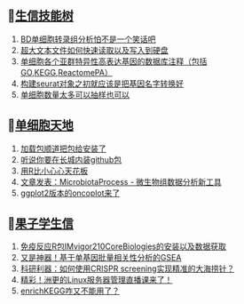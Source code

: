 ## 📝[生信技能树](https://github.com/ixxmu/mp_duty/issues?q=label%3A%E7%94%9F%E4%BF%A1%E6%8A%80%E8%83%BD%E6%A0%91+is%3Aclosed)
<!-- 1issueTable -->

1. [BD单细胞转录组分析怕不是一个笑话吧](https://github.com/ixxmu/mp_duty/issues/3928) 
2. [超大文本文件如何快速读取以及写入到硬盘](https://github.com/ixxmu/mp_duty/issues/3915) 
3. [单细胞各个亚群特异性高表达基因的数据库注释（包括GO,KEGG,ReactomePA）](https://github.com/ixxmu/mp_duty/issues/3914) 
4. [构建seurat对象之初就应该是把基因名字转换好](https://github.com/ixxmu/mp_duty/issues/3913) 
5. [单细胞数量太多可以抽样也可以](https://github.com/ixxmu/mp_duty/issues/3912) 
<!-- 1issueTable -->
## 📝[单细胞天地](https://github.com/ixxmu/mp_duty/issues?q=label%3A%E5%8D%95%E7%BB%86%E8%83%9E%E5%A4%A9%E5%9C%B0+is%3Aclosed)
<!-- 2issueTable -->

1. [加载包顺道把包给安装了](https://github.com/ixxmu/mp_duty/issues/3933) 
2. [听说你要在长城内装github包](https://github.com/ixxmu/mp_duty/issues/3926) 
3. [用R比小心心天花板](https://github.com/ixxmu/mp_duty/issues/3760) 
4. [文章发表：MicrobiotaProcess - 微生物组数据分析新工具](https://github.com/ixxmu/mp_duty/issues/3751) 
5. [ggplot2版本的oncoplot来了](https://github.com/ixxmu/mp_duty/issues/3701) 
<!-- 2issueTable -->

## 📝[果子学生信](https://github.com/ixxmu/mp_duty/issues?q=label%3A%E6%9E%9C%E5%AD%90%E5%AD%A6%E7%94%9F%E4%BF%A1+is%3Aclosed)
<!-- 3issueTable -->

1. [免疫反应R包IMvigor210CoreBiologies的安装以及数据获取](https://github.com/ixxmu/mp_duty/issues/3795) 
2. [又是神器！基于单基因批量相关性分析的GSEA](https://github.com/ixxmu/mp_duty/issues/3772) 
3. [科研利器：如何使用CRISPR screening实现精准的大海捞针？](https://github.com/ixxmu/mp_duty/issues/3684) 
4. [精彩！洲更的Linux服务器管理直播课来了！](https://github.com/ixxmu/mp_duty/issues/3659) 
5. [enrichKEGG咋又不能用了？](https://github.com/ixxmu/mp_duty/issues/3499) 
<!-- 3issueTable -->
